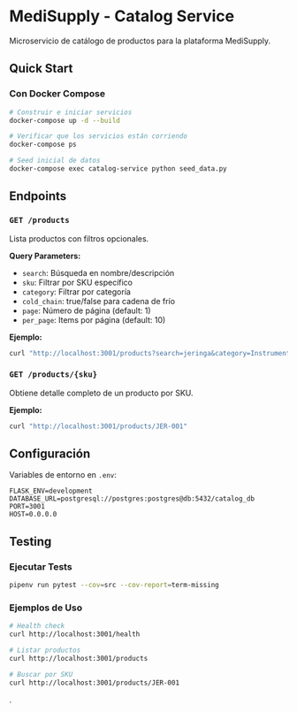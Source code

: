 # MediSupply - Catalog Service

Microservicio de catálogo de productos para la plataforma MediSupply.

## Quick Start

### Con Docker Compose

```bash
# Construir e iniciar servicios
docker-compose up -d --build

# Verificar que los servicios están corriendo
docker-compose ps

# Seed inicial de datos
docker-compose exec catalog-service python seed_data.py

```

##  Endpoints

### `GET /products`
Lista productos con filtros opcionales.

**Query Parameters:**
- `search`: Búsqueda en nombre/descripción
- `sku`: Filtrar por SKU específico
- `category`: Filtrar por categoría
- `cold_chain`: true/false para cadena de frío
- `page`: Número de página (default: 1)
- `per_page`: Items por página (default: 10)

**Ejemplo:**
```bash
curl "http://localhost:3001/products?search=jeringa&category=Instrumental"
```

### `GET /products/{sku}`
Obtiene detalle completo de un producto por SKU.

**Ejemplo:**
```bash
curl "http://localhost:3001/products/JER-001"
```

## Configuración

Variables de entorno en `.env`:

```properties
FLASK_ENV=development
DATABASE_URL=postgresql://postgres:postgres@db:5432/catalog_db
PORT=3001
HOST=0.0.0.0
```


## Testing

### Ejecutar Tests

```bash
pipenv run pytest --cov=src --cov-report=term-missing
```

### Ejemplos de Uso

```bash
# Health check
curl http://localhost:3001/health

# Listar productos
curl http://localhost:3001/products

# Buscar por SKU
curl http://localhost:3001/products/JER-001
```
.